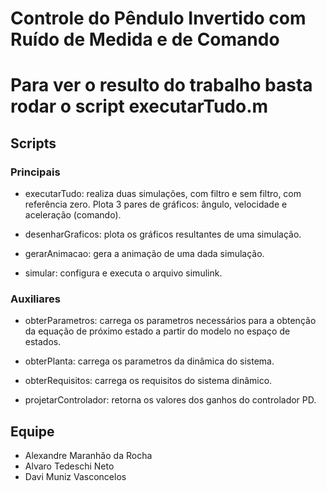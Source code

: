 # Controle do Pêndulo Invertido com Ruído de Medida e de Comando

# Para ver o resulto do trabalho basta rodar o script executarTudo.m

## Scripts

### Principais

* executarTudo: realiza duas simulações, com filtro e sem filtro, com referência zero. Plota 3 pares de gráficos: ângulo, velocidade e aceleração (comando).

* desenharGraficos: plota os gráficos resultantes de uma simulação.

* gerarAnimacao: gera a animação de uma dada simulação.

* simular: configura e executa o arquivo simulink.

### Auxiliares

* obterParametros: carrega os parametros necessários para a obtenção da equação de próximo estado a partir do modelo no espaço de estados.

* obterPlanta: carrega os parametros da dinâmica do sistema.

* obterRequisitos: carrega os requisitos do sistema dinâmico. 

* projetarControlador: retorna os valores dos ganhos do controlador PD.

## Equipe

* Alexandre Maranhão da Rocha
* Alvaro Tedeschi Neto
* Davi Muniz Vasconcelos